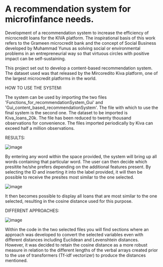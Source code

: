 # A recommendation system for microfinfance needs.


Development of a recommendation system to increase the efficiency of microcredit loans for the KIVA platform.
The inspirational basis of this work refers to the Grameen microcredit bank and the concept of Social Business developed by Muhammad Yunus as solving social or environmental problems in an entrepreneurial way so that virtuous circles with positive impact can be self-sustaining.


This project set out to develop a content-based recommendation system. 
The dataset used was that released by the Mircoredito Kiva platform, one of the largest microcredit platforms in the world. 

 HOW TO USE THE SYSTEM:
 
The system can be used by importing the two files 'Functions_for_recommendationSystem_Gui' and 'Gui_content_based_recommendationSystem'. 
The file with which to use the final system is the second one. The dataset to be imported is Kiva_loans_20k. The file has been reduced to twenty thousand observations for convenience. The files imported periodically by Kiva can exceed half a million observations.


RESULTS:

![image](https://user-images.githubusercontent.com/95644969/210348873-5315998e-0eb4-4b9d-a03b-562f094e061d.png)

By entering any word within the space provided, the system will bring up all words containing that particular word. The user can then decide which presitite he/she prefers depending on the additional features present. 
By selecting the ID and inserting it into the label provided, it will then be possible to receive the presites most similar to the one selected.

![image](https://user-images.githubusercontent.com/95644969/210350611-16a9bf38-7cce-4126-9caa-23e2ffa85be9.png)

It then becomes possible to display all loans that are most similar to the one selected, resulting in the cosine distance used for this purpose.

DIFFERENT APPROACHES:

![image](https://user-images.githubusercontent.com/95644969/210350694-ba6e7c0d-edcf-434c-9ff6-5b0ce3776474.png)

Within the code in the two selected files you will find sections where an approach was developed to convert the selected variables even with different distances including Euclidean and Levenshtein distances.
However, it was decided to retain the cosine distance as a more robust measure in relation to the different lengths of the verbal arrays created prior to the use of transformers (Tf-idf vectorizer) to produce the distances mentioned.
